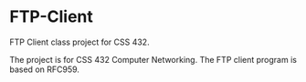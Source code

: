 # FTP-Client
FTP Client class project for CSS 432.

The project is for CSS 432 Computer Networking.
The FTP client program is based on RFC959.
